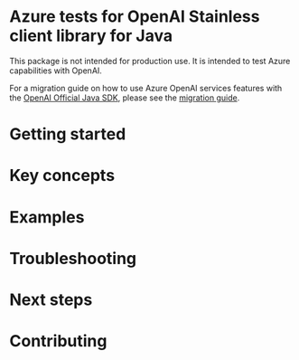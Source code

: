 # Azure tests for OpenAI Stainless client library for Java

This package is not intended for production use. It is intended to test Azure capabilities with OpenAI.

For a migration guide on how to use Azure OpenAI services features with the [OpenAI Official Java SDK](https://github.com/openai/openai-java), please see the [migration guide](./MIGRATION.md).

# Getting started

# Key concepts

# Examples

# Troubleshooting

# Next steps

# Contributing
